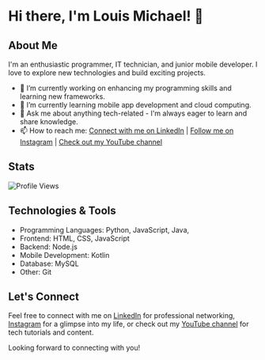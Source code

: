 # Hi there, I'm Louis Michael! 👋

## About Me
I'm an enthusiastic programmer, IT technician, and junior mobile developer. I love to explore new technologies and build exciting projects.

- 🔭 I’m currently working on enhancing my programming skills and learning new frameworks.
- 🌱 I’m currently learning mobile app development and cloud computing.
- 💬 Ask me about anything tech-related - I'm always eager to learn and share knowledge.
- 📫 How to reach me: [Connect with me on LinkedIn](https://linkedin.com/in/louis_michaell) | [Follow me on Instagram](https://instagram.com/louis_michael_) | [Check out my YouTube channel](https://www.youtube.com/@louis_michael_)

## Stats
![Profile Views](https://komarev.com/ghpvc/?username=louismichaell&label=Profile%20views&color=0e75b6&style=flat)

## Technologies & Tools
- Programming Languages: Python, JavaScript, Java,
- Frontend: HTML, CSS, JavaScript
- Backend: Node.js
- Mobile Development: Kotlin
- Database: MySQL
- Other: Git

## Let's Connect
Feel free to connect with me on [LinkedIn](https://linkedin.com/in/louis_michaell) for professional networking, [Instagram](https://instagram.com/louis_michael_) for a glimpse into my life, or check out my [YouTube channel](https://www.youtube.com/@louis_michael_) for tech tutorials and content.

Looking forward to connecting with you!
